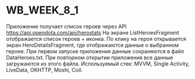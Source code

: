 # WB_WEEK_8_1
Приложение получает список героев через API https://api.opendota.com/api/herostats
На экране ListHeroesFragment отображается список героев + иконка. 
По клику на героя открывается экран HeroDetailsFragment, где отображаются данные о выбранном героее.
При первом запуске приложения данные сохраняются в файл DataHeroes.txt. При повторном открытии приложения все данные загружаются из этого файла.
Используемый стек:
MVVM, Single Activity, LiveData, OKHTTP, Moshi, Coil.
